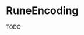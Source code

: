 <!--
    Copyright 2023 William Swartzendruber

    To the extent possible under law, the person who associated CC0 with this file has waived
    all copyright and related or neighboring rights to this file.

    You should have received a copy of the CC0 legalcode along with this work. If not, see
    <http://creativecommons.org/publicdomain/zero/1.0/>.

    SPDX-License-Identifier: CC0-1.0
-->

# RuneEncoding

TODO
